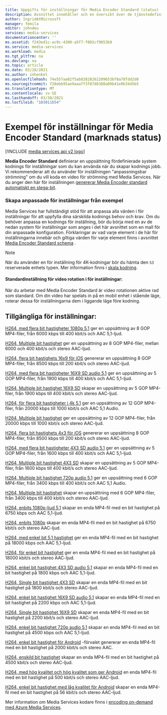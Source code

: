 ```yaml
---
title: Uppgifts för inställningar för Media Encoder Standard (status) | Microsoft Docs
description: Avsnittet innehåller och en översikt över de tjänstedefinierade exempel för inställningarna för Media Encoder Standard (marknads status).
author: IngridAtMicrosoft
manager: femila
editor: johndeu
services: media-services
documentationcenter: ''
ms.assetid: f243ed1c-ac9c-4300-a5f7-f092cf9853b9
ms.service: media-services
ms.workload: media
ms.tgt_pltfrm: na
ms.devlang: na
ms.topic: article
ms.date: 03/10/2021
ms.author: inhenkel
ms.openlocfilehash: 74e557aa02f5ab83828262209653bf8a78fdd2d0
ms.sourcegitcommit: f28ebb95ae9aaaff3f87d8388a09b41e0b3445b5
ms.translationtype: MT
ms.contentlocale: sv-SE
ms.lasthandoff: 03/30/2021
ms.locfileid: "103011654"
---
```

# <a name="sample-presets-for-media-encoder-standard-mes"></a>Exempel för inställningar för Media Encoder Standard (marknads status)

[!INCLUDE [media services api v2 logo](./includes/v2-hr.md)]

**Media Encoder Standard** definierar en uppsättning fördefinierade system kodnings för inställningar som du kan använda när du skapar kodnings jobb. Vi rekommenderar att du använder för inställningen "anpassningsbar strömning" om du vill koda en video för strömning med Media Services. När du anger den här för inställningen [genererar Media Encoder standard automatiskt en stega-bit](media-services-autogen-bitrate-ladder-with-mes.md). 

### <a name="creating-custom-presets-from-samples"></a>Skapa anpassade för inställningar från exempel
Media Services har fullständigt stöd för att anpassa alla värden i för inställningar för att uppfylla dina särskilda kodnings behov och krav. Om du behöver anpassa en kodnings för inställning, bör du börja med en av de nedan system för inställningar som anges i det här avsnittet som en mall för din anpassade konfiguration. Förklaringar av vad varje element i de här för inställningarna innebär och giltiga värden för varje element finns i avsnittet [Media Encoder Standard schema](media-services-mes-schema.md) .  
  
> [!NOTE]
>  När du använder en för inställning för 4K-kodningar bör du hämta den `S3` reserverade enhets typen. Mer information finns i [skala kodning](./media-services-scale-media-processing-overview.md).  

#### <a name="video-rotation-default-setting-in-presets"></a>Standardinställning för video rotation i för inställningar:
När du arbetar med Media Encoder Standard är video rotationen aktive rad som standard. Om din video har spelats in på en mobil enhet i stående läge, roterar dessa för inställningarna dem i liggande läge före kodning.
 
## <a name="available-presets"></a>Tillgängliga för inställningar: 

 [H264, med flera bit hastigheter 1080p 5,1](media-services-mes-preset-H264-Multiple-Bitrate-1080p-Audio-5.1.md) ger en uppsättning av 8 GOP MP4-filer, från 6000 kbps till 400 kbit/s och AAC 5,1-ljud.  
  
 [H264, Multiple bit hastighet](media-services-mes-preset-H264-Multiple-Bitrate-1080p.md) ger en uppsättning av 8 GOP MP4-filer, mellan 6000 och 400 kbit/s och stereo AAC-ljud.  
  
 [H264, flera bit hastighets 16x9 för iOS](media-services-mes-preset-H264-Multiple-Bitrate-16x9-for-iOS.md) genererar en uppsättning 8 GOP MP4-filer, från 8500 kbps till 200 kbit/s och stereo AAC-ljud.  
  
 [H264, med flera bit hastigheter 16X9 SD audio 5,1](media-services-mes-preset-H264-Multiple-Bitrate-16x9-SD-Audio-5.1.md) ger en uppsättning av 5 GOP MP4-filer, från 1900 kbps till 400 kbit/s och AAC 5,1-ljud.  
  
 [H264, Multiple bit hastighet 16X9 SD](media-services-mes-preset-H264-Multiple-Bitrate-16x9-SD.md) skapar en uppsättning av 5 GOP MP4-filer, från 1900 kbps till 400 kbit/s och stereo AAC-ljud.  
  
 [H264, för flera bit hastigheter i 4k 5,1](media-services-mes-preset-H264-Multiple-Bitrate-4K-Audio-5.1.md) ger en uppsättning av 12 GOP MP4-filer, från 20000 kbps till 1000 kbit/s och AAC 5,1 Audio.  
  
 [H264, Multiple bit hastighet](media-services-mes-preset-H264-Multiple-Bitrate-4K.md) ger en uppsättning av 12 GOP MP4-filer, från 20000 kbps till 1000 kbit/s och stereo AAC-ljud.  
  
 [H264, flera bit hastighets 4x3 för iOS](media-services-mes-preset-H264-Multiple-Bitrate-4x3-for-iOS.md) genererar en uppsättning 8 GOP MP4-filer, från 8500 kbps till 200 kbit/s och stereo AAC-ljud.  
  
 [H264, med flera bit hastigheter 4X3 SD audio 5,1](media-services-mes-preset-H264-Multiple-Bitrate-4x3-SD-Audio-5.1.md) ger en uppsättning av 5 GOP MP4-filer, från 1600 kbps till 400 kbit/s och AAC 5,1-ljud.  
  
 [H264, Multiple bit hastighet 4X3 SD](media-services-mes-preset-H264-Multiple-Bitrate-4x3-SD.md) skapar en uppsättning av 5 GOP MP4-filer, från 1600 kbps till 400 kbit/s och stereo AAC-ljud.  
  
 [H264, Multiple bit hastighet 720p audio 5,1](media-services-mes-preset-H264-Multiple-Bitrate-720p-Audio-5.1.md) ger en uppsättning med 6 GOP MP4-filer, från 3400 kbps till 400 kbit/s och AAC 5,1 Audio.  
  
 [H264, Multiple bit hastighet](media-services-mes-preset-H264-Multiple-Bitrate-720p.md) skapar en uppsättning med 6 GOP MP4-filer, från 3400 kbps till 400 kbit/s och stereo AAC-ljud.  
  
 [H264, enbits 1080p-ljud 5,1](media-services-mes-preset-H264-Single-Bitrate-1080p-Audio-5.1.md) skapar en enda MP4-fil med en bit hastighet på 6750 kbps och AAC 5,1-ljud.  
  
 [H264, enbits 1080p](media-services-mes-preset-H264-Single-Bitrate-1080p.md) skapar en enda MP4-fil med en bit hastighet på 6750 kbit/s och stereo AAC-ljud.  
  
 [H264, med enkel bit 5,1 hastighet](media-services-mes-preset-H264-Single-Bitrate-4K-Audio-5.1.md) ger en enda MP4-fil med en bit hastighet på 18000 kbps och AAC 5,1-ljud.  
  
 [H264, för enkel bit hastighet](media-services-mes-preset-H264-Single-Bitrate-4K.md) ger en enda MP4-fil med en bit hastighet på 18000 kbit/s och stereo AAC-ljud.  
  
 [H264, enkel bit hastighet 4X3 SD audio 5,1](media-services-mes-preset-H264-Single-Bitrate-4x3-SD-Audio-5.1.md) skapar en enda MP4-fil med en bit hastighet på 1800 kbps och AAC 5,1-ljud.  
  
 [H264, Single bit hastighet 4X3 SD](media-services-mes-preset-H264-Single-Bitrate-4x3-SD.md) skapar en enda MP4-fil med en bit hastighet på 1800 kbit/s och stereo AAC-ljud.  
  
 [H264, enkel bit hastighet 16X9 SD audio 5,1](media-services-mes-preset-H264-Single-Bitrate-16x9-SD-Audio-5.1.md) skapar en enda MP4-fil med en bit hastighet på 2200 kbps och AAC 5,1-ljud.  
  
 [H264, Single bit hastighet 16X9 SD](media-services-mes-preset-H264-Single-Bitrate-16x9-SD.md) skapar en enda MP4-fil med en bit hastighet på 2200 kbit/s och stereo AAC-ljud.  
  
 [H264, enkel bit hastighet 720p audio 5,1](media-services-mes-preset-H264-Single-Bitrate-720p-Audio-5.1.md) skapar en enda MP4-fil med en bit hastighet på 4500 kbps och AAC 5,1-ljud.  
  
 [H264, enkel bit hastighet för Android](media-services-mes-preset-H264-Single-Bitrate-720p-for-Android.md) -förvalet genererar en enda MP4-fil med en bit hastighet på 2000 kbit/s och stereo AAC.  
  
 [H264, enskild bit hastighet](media-services-mes-preset-H264-Single-Bitrate-720p.md) skapar en enda MP4-fil med en bit hastighet på 4500 kbit/s och stereo AAC-ljud.  
  
 [H264, med hög kvalitet och hög kvalitet som ger Android](media-services-mes-preset-H264-Single-Bitrate-High-Quality-SD-for-Android.md) en enda MP4-fil med en bit hastighet på 500 kbit/s och stereo AAC-ljud.  
  
 [H264, enkel bit hastighet med låg kvalitet för Android](media-services-mes-preset-H264-Single-Bitrate-Low-Quality-SD-for-Android.md) skapar en enda MP4-fil med en bit hastighet på 56 kbit/s och stereo AAC-ljud.  
  
 Mer information om Media Services kodare finns i [encoding on-demand med Azure Media Services](./media-services-encode-asset.md).

